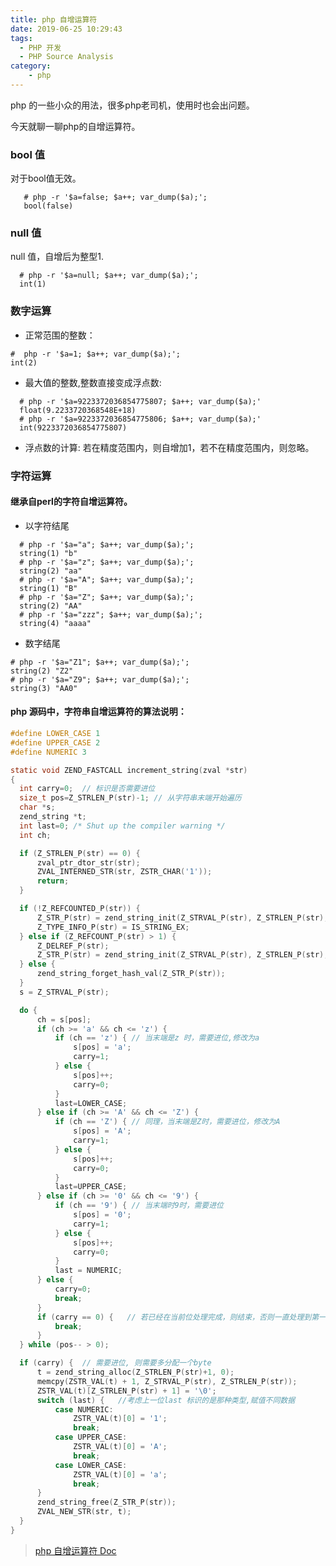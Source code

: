 ```yaml
---
title: php 自增运算符
date: 2019-06-25 10:29:43
tags:
  - PHP 开发
  - PHP Source Analysis
category:
    - php
---
```


php 的一些小众的用法，很多php老司机，使用时也会出问题。 

<!--more-->

今天就聊一聊php的自增运算符。

### bool 值
   对于bool值无效。

```
   # php -r '$a=false; $a++; var_dump($a);';
   bool(false)
```

### null 值
   null 值，自增后为整型1.
```
  # php -r '$a=null; $a++; var_dump($a);';
  int(1)
```

### 数字运算
  - 正常范围的整数：

  ```shell
  #  php -r '$a=1; $a++; var_dump($a);';
  int(2)
  ```
  - 最大值的整数,整数直接变成浮点数:

  ```shell
    # php -r '$a=9223372036854775807; $a++; var_dump($a);'
    float(9.2233720368548E+18)
    # php -r '$a=9223372036854775806; $a++; var_dump($a);'
    int(9223372036854775807)
  ```
  - 浮点数的计算:
  若在精度范围内，则自增加1，若不在精度范围内，则忽略。

### 字符运算
#### 继承自perl的字符自增运算符。
  - 以字符结尾

  ```shell
    # php -r '$a="a"; $a++; var_dump($a);';
    string(1) "b"
    # php -r '$a="z"; $a++; var_dump($a);';
    string(2) "aa"
    # php -r '$a="A"; $a++; var_dump($a);';
    string(1) "B"
    # php -r '$a="Z"; $a++; var_dump($a);';
    string(2) "AA"
    # php -r '$a="zzz"; $a++; var_dump($a);';
    string(4) "aaaa"
  ```
  - 数字结尾

  ```shell
  # php -r '$a="Z1"; $a++; var_dump($a);';
  string(2) "Z2"
  # php -r '$a="Z9"; $a++; var_dump($a);';
  string(3) "AA0"
  ```
#### php 源码中，字符串自增运算符的算法说明：
  ```C
#define LOWER_CASE 1
#define UPPER_CASE 2
#define NUMERIC 3

static void ZEND_FASTCALL increment_string(zval *str) 
{
	int carry=0;  // 标识是否需要进位
	size_t pos=Z_STRLEN_P(str)-1; // 从字符串末端开始遍历
	char *s;
	zend_string *t;
	int last=0; /* Shut up the compiler warning */
	int ch;

	if (Z_STRLEN_P(str) == 0) {
		zval_ptr_dtor_str(str);
		ZVAL_INTERNED_STR(str, ZSTR_CHAR('1'));
		return;
	}

	if (!Z_REFCOUNTED_P(str)) {
		Z_STR_P(str) = zend_string_init(Z_STRVAL_P(str), Z_STRLEN_P(str), 0);
		Z_TYPE_INFO_P(str) = IS_STRING_EX;
	} else if (Z_REFCOUNT_P(str) > 1) {
		Z_DELREF_P(str);
		Z_STR_P(str) = zend_string_init(Z_STRVAL_P(str), Z_STRLEN_P(str), 0);
	} else {
		zend_string_forget_hash_val(Z_STR_P(str));
	}
	s = Z_STRVAL_P(str);

	do {
		ch = s[pos];
		if (ch >= 'a' && ch <= 'z') {
			if (ch == 'z') { // 当末端是z 时，需要进位,修改为a
				s[pos] = 'a';
				carry=1;
			} else {
				s[pos]++;
				carry=0;
			}
			last=LOWER_CASE;
		} else if (ch >= 'A' && ch <= 'Z') {
			if (ch == 'Z') { // 同理，当末端是Z时，需要进位，修改为A
				s[pos] = 'A';
				carry=1;
			} else {
				s[pos]++;
				carry=0;
			}
			last=UPPER_CASE;
		} else if (ch >= '0' && ch <= '9') {
			if (ch == '9') { // 当末端时9时，需要进位
				s[pos] = '0';
				carry=1;
			} else {
				s[pos]++;
				carry=0;
			}
			last = NUMERIC;
		} else {           
			carry=0;
			break;
		}
		if (carry == 0) {   // 若已经在当前位处理完成，则结束，否则一直处理到第一位
			break;
		}
	} while (pos-- > 0);

	if (carry) {  // 需要进位, 则需要多分配一个byte
		t = zend_string_alloc(Z_STRLEN_P(str)+1, 0);
		memcpy(ZSTR_VAL(t) + 1, Z_STRVAL_P(str), Z_STRLEN_P(str));
		ZSTR_VAL(t)[Z_STRLEN_P(str) + 1] = '\0';
		switch (last) {   //考虑上一位last 标识的是那种类型,赋值不同数据
			case NUMERIC:
				ZSTR_VAL(t)[0] = '1';
				break;
			case UPPER_CASE:
				ZSTR_VAL(t)[0] = 'A';
				break;
			case LOWER_CASE:
				ZSTR_VAL(t)[0] = 'a';
				break;
		}
		zend_string_free(Z_STR_P(str));
		ZVAL_NEW_STR(str, t);
	}
}

  ```
> [php 自增运算符 Doc](https://www.php.net/manual/zh/language.operators.increment.php)
